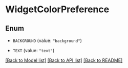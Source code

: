 # WidgetColorPreference

## Enum

- `BACKGROUND` (value: `"background"`)

- `TEXT` (value: `"text"`)

[[Back to Model list]](../README.md#documentation-for-models) [[Back to API list]](../README.md#documentation-for-api-endpoints) [[Back to README]](../README.md)
